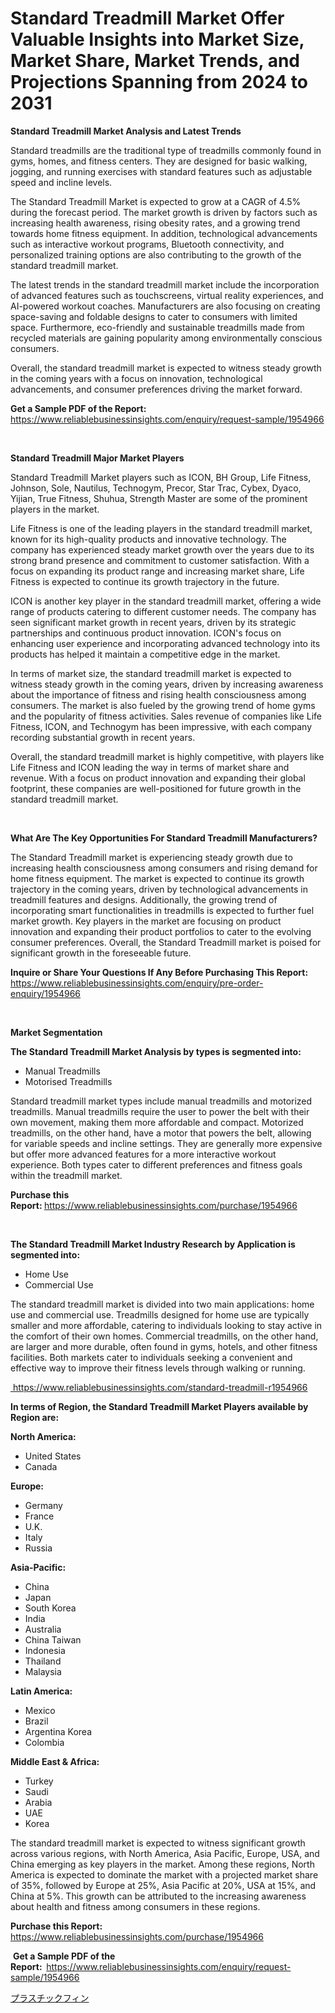 <p><h1>Standard Treadmill Market Offer Valuable Insights into Market Size, Market Share, Market Trends, and Projections Spanning from 2024 to 2031</h1></p><p><strong>Standard Treadmill Market Analysis and Latest Trends</strong></p>
<p><p>Standard treadmills are the traditional type of treadmills commonly found in gyms, homes, and fitness centers. They are designed for basic walking, jogging, and running exercises with standard features such as adjustable speed and incline levels.</p><p>The Standard Treadmill Market is expected to grow at a CAGR of 4.5% during the forecast period. The market growth is driven by factors such as increasing health awareness, rising obesity rates, and a growing trend towards home fitness equipment. In addition, technological advancements such as interactive workout programs, Bluetooth connectivity, and personalized training options are also contributing to the growth of the standard treadmill market.</p><p>The latest trends in the standard treadmill market include the incorporation of advanced features such as touchscreens, virtual reality experiences, and AI-powered workout coaches. Manufacturers are also focusing on creating space-saving and foldable designs to cater to consumers with limited space. Furthermore, eco-friendly and sustainable treadmills made from recycled materials are gaining popularity among environmentally conscious consumers.</p><p>Overall, the standard treadmill market is expected to witness steady growth in the coming years with a focus on innovation, technological advancements, and consumer preferences driving the market forward.</p></p>
<p><strong>Get a Sample PDF of the Report:&nbsp;</strong> <a href="https://www.reliablebusinessinsights.com/enquiry/request-sample/1954966">https://www.reliablebusinessinsights.com/enquiry/request-sample/1954966</a></p>
<p>&nbsp;</p>
<p><strong>Standard Treadmill Major Market Players</strong></p>
<p><p>Standard Treadmill Market players such as ICON, BH Group, Life Fitness, Johnson, Sole, Nautilus, Technogym, Precor, Star Trac, Cybex, Dyaco, Yijian, True Fitness, Shuhua, Strength Master are some of the prominent players in the market.</p><p>Life Fitness is one of the leading players in the standard treadmill market, known for its high-quality products and innovative technology. The company has experienced steady market growth over the years due to its strong brand presence and commitment to customer satisfaction. With a focus on expanding its product range and increasing market share, Life Fitness is expected to continue its growth trajectory in the future.</p><p>ICON is another key player in the standard treadmill market, offering a wide range of products catering to different customer needs. The company has seen significant market growth in recent years, driven by its strategic partnerships and continuous product innovation. ICON's focus on enhancing user experience and incorporating advanced technology into its products has helped it maintain a competitive edge in the market.</p><p>In terms of market size, the standard treadmill market is expected to witness steady growth in the coming years, driven by increasing awareness about the importance of fitness and rising health consciousness among consumers. The market is also fueled by the growing trend of home gyms and the popularity of fitness activities. Sales revenue of companies like Life Fitness, ICON, and Technogym has been impressive, with each company recording substantial growth in recent years.</p><p>Overall, the standard treadmill market is highly competitive, with players like Life Fitness and ICON leading the way in terms of market share and revenue. With a focus on product innovation and expanding their global footprint, these companies are well-positioned for future growth in the standard treadmill market.</p></p>
<p>&nbsp;</p>
<p><strong>What Are The Key Opportunities For Standard Treadmill Manufacturers?</strong></p>
<p><p>The Standard Treadmill market is experiencing steady growth due to increasing health consciousness among consumers and rising demand for home fitness equipment. The market is expected to continue its growth trajectory in the coming years, driven by technological advancements in treadmill features and designs. Additionally, the growing trend of incorporating smart functionalities in treadmills is expected to further fuel market growth. Key players in the market are focusing on product innovation and expanding their product portfolios to cater to the evolving consumer preferences. Overall, the Standard Treadmill market is poised for significant growth in the foreseeable future.</p></p>
<p><strong>Inquire or Share Your Questions If Any Before Purchasing This Report:</strong> <a href="https://www.reliablebusinessinsights.com/enquiry/pre-order-enquiry/1954966">https://www.reliablebusinessinsights.com/enquiry/pre-order-enquiry/1954966</a></p>
<p>&nbsp;</p>
<p><strong>Market Segmentation</strong></p>
<p><strong>The Standard Treadmill Market Analysis by types is segmented into:</strong></p>
<p><ul><li>Manual Treadmills</li><li>Motorised Treadmills</li></ul></p>
<p><p>Standard treadmill market types include manual treadmills and motorized treadmills. Manual treadmills require the user to power the belt with their own movement, making them more affordable and compact. Motorized treadmills, on the other hand, have a motor that powers the belt, allowing for variable speeds and incline settings. They are generally more expensive but offer more advanced features for a more interactive workout experience. Both types cater to different preferences and fitness goals within the treadmill market.</p></p>
<p><strong>Purchase this Report:&nbsp;</strong><a href="https://www.reliablebusinessinsights.com/purchase/1954966">https://www.reliablebusinessinsights.com/purchase/1954966</a></p>
<p>&nbsp;</p>
<p><strong>The Standard Treadmill Market Industry Research by Application is segmented into:</strong></p>
<p><ul><li>Home Use</li><li>Commercial Use</li></ul></p>
<p><p>The standard treadmill market is divided into two main applications: home use and commercial use. Treadmills designed for home use are typically smaller and more affordable, catering to individuals looking to stay active in the comfort of their own homes. Commercial treadmills, on the other hand, are larger and more durable, often found in gyms, hotels, and other fitness facilities. Both markets cater to individuals seeking a convenient and effective way to improve their fitness levels through walking or running.</p></p>
<p><a href="https://www.reliablebusinessinsights.com/standard-treadmill-r1954966">&nbsp;https://www.reliablebusinessinsights.com/standard-treadmill-r1954966</a></p>
<p><strong>In terms of Region, the Standard Treadmill Market Players available by Region are:</strong></p>
<p>
    <p> <strong> North America: </strong>
        <ul>
            <li>United States</li>
            <li>Canada</li>
        </ul>
        </p> 
    <p> <strong> Europe: </strong>
        <ul>
            <li>Germany</li>
            <li>France</li>
            <li>U.K.</li>
            <li>Italy</li>
            <li>Russia</li>
        </ul>
        </p> 
    <p> <strong> Asia-Pacific: </strong>
        <ul>
            <li>China</li>
            <li>Japan</li>
            <li>South Korea</li>
            <li>India</li>
            <li>Australia</li>
            <li>China Taiwan</li>
            <li>Indonesia</li>
            <li>Thailand</li>
            <li>Malaysia</li>
        </ul>
        </p> 
    <p> <strong> Latin America: </strong>
        <ul>
            <li>Mexico</li>
            <li>Brazil</li>
            <li>Argentina Korea</li>
            <li>Colombia</li>
        </ul>
        </p> 
    <p> <strong> Middle East & Africa: </strong>
        <ul>
            <li>Turkey</li>
            <li>Saudi</li>
            <li>Arabia</li>
            <li>UAE</li>
            <li>Korea</li>
        </ul>
    </p>
    </p>
<p><p>The standard treadmill market is expected to witness significant growth across various regions, with North America, Asia Pacific, Europe, USA, and China emerging as key players in the market. Among these regions, North America is expected to dominate the market with a projected market share of 35%, followed by Europe at 25%, Asia Pacific at 20%, USA at 15%, and China at 5%. This growth can be attributed to the increasing awareness about health and fitness among consumers in these regions.</p></p>
<p><strong>Purchase this Report: </strong><a href="https://www.reliablebusinessinsights.com/purchase/1954966">https://www.reliablebusinessinsights.com/purchase/1954966</a></p>
<p>&nbsp;<strong>Get a Sample PDF of the Report:&nbsp;&nbsp;</strong><a href="https://www.reliablebusinessinsights.com/enquiry/request-sample/1954966">https://www.reliablebusinessinsights.com/enquiry/request-sample/1954966</a></p>
<p><strong></strong></p>
<p><p><a href="https://github.com/DwightHuels1/Market-Research-Report-List-2/blob/main/651606330377.md">プラスチックフィン</a></p></p>